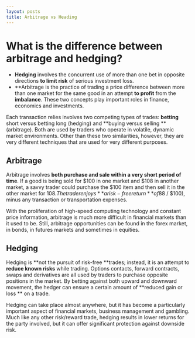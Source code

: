 ```yaml
---
layout: posts
title: Arbitrage vs Heading
---
```

# What is the difference between arbitrage and hedging?

- **Hedging** involves the concurrent use of more than one bet in opposite directions **to limit risk** of serious investment loss. 
- **Arbitrage is the practice of trading a price difference between more than one market for the same good in an attempt **to profit** from the **imbalance**. 
These two concepts play important roles in finance, economics and investments.

Each transaction relies involves two competing types of trades: **betting** short versus betting long (hedging) and **buying versus selling **(arbitrage). Both are used by traders who operate in volatile, dynamic market environments. Other than these two similarities, however, they are very different techniques that are used for very different purposes.

## Arbitrage

Arbitrage involves **both purchase and sale within a very short period of time**. If a good is being sold for $100 in one market and $108 in another market, a savvy trader could purchase the $100 item and then sell it in the other market for $108. The trader enjoys **a risk-free return** of 8% ($8 / $100), minus any transaction or transportation expenses.

With the proliferation of high-speed computing technology and constant price information, arbitrage is much more difficult in financial markets than it used to be. Still, arbitrage opportunities can be found in the forex market, in bonds, in futures markets and sometimes in equities.

## Hedging

Hedging is **not the pursuit of risk-free **trades; instead, it is an attempt to **reduce known risks** while trading. Options contacts, forward contracts, swaps and derivatives are all used by traders to purchase opposite positions in the market. By betting against both upward and downward movement, the hedger can ensure a certain amount of **reduced gain or loss ** on a trade.

Hedging can take place almost anywhere, but it has become a particularly important aspect of financial markets, business management and gambling. Much like any other risk/reward trade, hedging results in lower returns for the party involved, but it can offer significant protection against downside risk.
